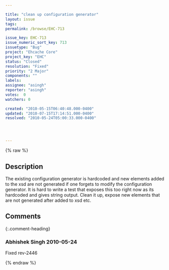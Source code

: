 ```yaml
---

title: "clean up configuration generator"
layout: issue
tags: 
permalink: /browse/EHC-713

issue_key: EHC-713
issue_numeric_sort_key: 713
issuetype: "Bug"
project: "Ehcache Core"
project_key: "EHC"
status: "Closed"
resolution: "Fixed"
priority: "2 Major"
components: ""
labels: 
assignee: "asingh"
reporter: "asingh"
votes:  0
watchers: 0

created: "2010-05-15T06:40:48.000-0400"
updated: "2010-07-15T17:14:51.000-0400"
resolved: "2010-05-24T05:00:33.000-0400"




---
```


{% raw %}

## Description

<div markdown="1" class="description">

The existing configuration generator is hardcoded and new elements added to the xsd are not generated if one forgets to modify the configuration generator.
It is hard to write a test that exposes this too right now as its hardcoded and gives string output.
Clean it up, expose new elements that are not generated after added to xsd etc.

</div>

## Comments


{:.comment-heading}
### **Abhishek Singh** <span class="date">2010-05-24</span>

<div markdown="1" class="comment">

Fixed rev-2446

</div>



{% endraw %}
